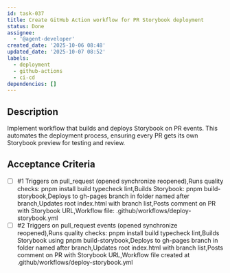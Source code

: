```yaml
---
id: task-037
title: Create GitHub Action workflow for PR Storybook deployment
status: Done
assignee:
  - '@agent-developer'
created_date: '2025-10-06 08:48'
updated_date: '2025-10-07 08:52'
labels:
  - deployment
  - github-actions
  - ci-cd
dependencies: []
---
```


## Description

<!-- SECTION:DESCRIPTION:BEGIN -->
Implement workflow that builds and deploys Storybook on PR events. This automates the deployment process, ensuring every PR gets its own Storybook preview for testing and review.
<!-- SECTION:DESCRIPTION:END -->

## Acceptance Criteria
<!-- AC:BEGIN -->
- [ ] #1 Triggers on pull_request (opened synchronize reopened),Runs quality checks: pnpm install build typecheck lint,Builds Storybook: pnpm build-storybook,Deploys to gh-pages branch in folder named after branch,Updates root index.html with branch list,Posts comment on PR with Storybook URL,Workflow file: .github/workflows/deploy-storybook.yml
- [ ] #2 Triggers on pull_request events (opened synchronize reopened),Runs quality checks: pnpm install build typecheck lint,Builds Storybook using pnpm build-storybook,Deploys to gh-pages branch in folder named after branch,Updates root index.html with branch list,Posts comment on PR with Storybook URL,Workflow file created at .github/workflows/deploy-storybook.yml
<!-- AC:END -->
